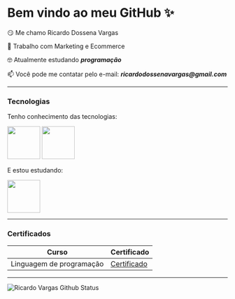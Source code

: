 # Bem vindo ao meu GitHub ✨

😏 Me chamo Ricardo Dossena Vargas

💫 Trabalho com Marketing e Ecommerce

🤓 Atualmente estudando _**programação**_

📫 Você pode me contatar pelo e-mail: **_ricardodossenavargas@gmail.com_**

---

### Tecnologias

Tenho conhecimento das tecnologias:

<img src="https://cdn.jsdelivr.net/gh/devicons/devicon@latest/icons/html5/html5-original-wordmark.svg" style=" width: 75px;">
<img src="https://cdn.jsdelivr.net/gh/devicons/devicon@latest/icons/css3/css3-original-wordmark.svg" style=" width: 75px;">

E estou estudando:

<img src="https://cdn.jsdelivr.net/gh/devicons/devicon@latest/icons/javascript/javascript-original.svg" style=" width: 75px;">

---

### Certificados

| Curso |  Certificado  |
| ----- |  -----------  |
| Linguagem de programação | [Certificado](https://hermes.dio.me/certificates/RURAHGO5.pdf)

---

![Ricardo Vargas Github Status](https://github-readme-stats.vercel.app/api?username=RicardoDVargas&show_icons=true&theme=radical)

<!--
**RicardoDVargas/RicardoDVargas** is a ✨ _special_ ✨ repository because its `README.md` (this file) appears on your GitHub profile.

Here are some ideas to get you started:

- 🔭 I’m currently working on ...
- 🌱 I’m currently learning ...
- 👯 I’m looking to collaborate on ...
- 🤔 I’m looking for help with ...
- 💬 Ask me about ...
- 📫 How to reach me: ...
- 😄 Pronouns: ...
- ⚡ Fun fact: ...
-->
